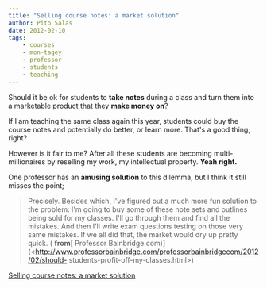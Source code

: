 ```yaml
---
title: "Selling course notes: a market solution"
author: Pito Salas
date: 2012-02-10
tags:
    - courses
    - mon-tagey
    - professor
    - students
    - teaching
---
```




Should it be ok for students to **take notes** during a class and turn them
into a marketable product that they **make money on**?

If I am teaching the same class again this year, students could buy the course
notes and potentially do better, or learn more. That's a good thing, right?

However is it fair to me? After all these students are becoming multi-
millionaires by reselling my work, my intellectual property. **Yeah right.**

One professor has an **amusing solution** to this dilemma, but I think it
still misses the point;

> Precisely. Besides which, I've figured out a much more fun solution to the
> problem: I'm going to buy some of these note sets and outlines being sold
> for my classes. I'll go through them and find all the mistakes. And then
> I'll write exam questions testing on those very same mistakes. If we all did
> that, the market would dry up pretty quick. ( **from**[ Professor
> Bainbridge.com)](<http://www.professorbainbridge.com/professorbainbridgecom/2012/02/should-
> students-profit-off-my-classes.html>)


[Selling course notes: a market solution](None)
